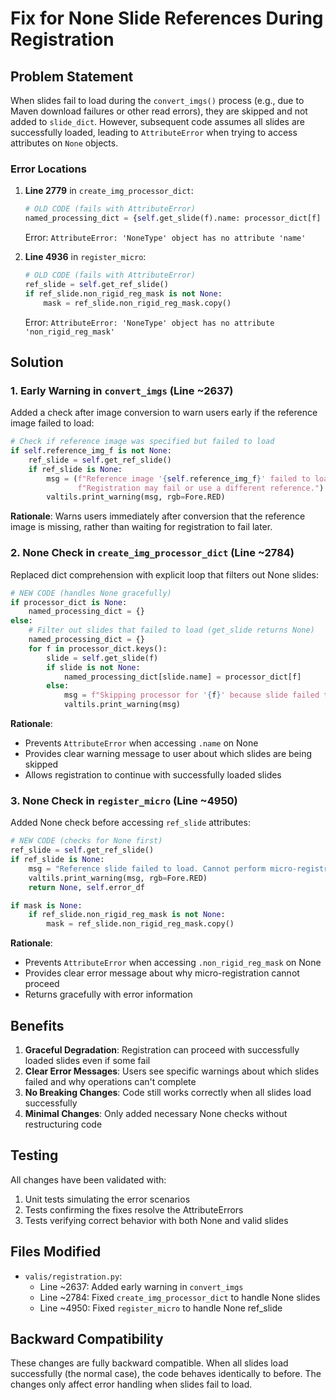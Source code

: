 # Fix for None Slide References During Registration

## Problem Statement

When slides fail to load during the `convert_imgs()` process (e.g., due to Maven download failures or other read errors), they are skipped and not added to `slide_dict`. However, subsequent code assumes all slides are successfully loaded, leading to `AttributeError` when trying to access attributes on `None` objects.

### Error Locations

1. **Line 2779** in `create_img_processor_dict`:
   ```python
   # OLD CODE (fails with AttributeError)
   named_processing_dict = {self.get_slide(f).name: processor_dict[f] for f in processor_dict.keys()}
   ```
   Error: `AttributeError: 'NoneType' object has no attribute 'name'`

2. **Line 4936** in `register_micro`:
   ```python
   # OLD CODE (fails with AttributeError)
   ref_slide = self.get_ref_slide()
   if ref_slide.non_rigid_reg_mask is not None:
       mask = ref_slide.non_rigid_reg_mask.copy()
   ```
   Error: `AttributeError: 'NoneType' object has no attribute 'non_rigid_reg_mask'`

## Solution

### 1. Early Warning in `convert_imgs` (Line ~2637)

Added a check after image conversion to warn users early if the reference image failed to load:

```python
# Check if reference image was specified but failed to load
if self.reference_img_f is not None:
    ref_slide = self.get_ref_slide()
    if ref_slide is None:
        msg = (f"Reference image '{self.reference_img_f}' failed to load or was not found in slide_dict. "
               f"Registration may fail or use a different reference.")
        valtils.print_warning(msg, rgb=Fore.RED)
```

**Rationale**: Warns users immediately after conversion that the reference image is missing, rather than waiting for registration to fail later.

### 2. None Check in `create_img_processor_dict` (Line ~2784)

Replaced dict comprehension with explicit loop that filters out None slides:

```python
# NEW CODE (handles None gracefully)
if processor_dict is None:
    named_processing_dict = {}
else:
    # Filter out slides that failed to load (get_slide returns None)
    named_processing_dict = {}
    for f in processor_dict.keys():
        slide = self.get_slide(f)
        if slide is not None:
            named_processing_dict[slide.name] = processor_dict[f]
        else:
            msg = f"Skipping processor for '{f}' because slide failed to load"
            valtils.print_warning(msg)
```

**Rationale**: 
- Prevents `AttributeError` when accessing `.name` on None
- Provides clear warning message to user about which slides are being skipped
- Allows registration to continue with successfully loaded slides

### 3. None Check in `register_micro` (Line ~4950)

Added None check before accessing `ref_slide` attributes:

```python
# NEW CODE (checks for None first)
ref_slide = self.get_ref_slide()
if ref_slide is None:
    msg = "Reference slide failed to load. Cannot perform micro-registration."
    valtils.print_warning(msg, rgb=Fore.RED)
    return None, self.error_df

if mask is None:
    if ref_slide.non_rigid_reg_mask is not None:
        mask = ref_slide.non_rigid_reg_mask.copy()
```

**Rationale**:
- Prevents `AttributeError` when accessing `.non_rigid_reg_mask` on None
- Provides clear error message about why micro-registration cannot proceed
- Returns gracefully with error information

## Benefits

1. **Graceful Degradation**: Registration can proceed with successfully loaded slides even if some fail
2. **Clear Error Messages**: Users see specific warnings about which slides failed and why operations can't complete
3. **No Breaking Changes**: Code still works correctly when all slides load successfully
4. **Minimal Changes**: Only added necessary None checks without restructuring code

## Testing

All changes have been validated with:
1. Unit tests simulating the error scenarios
2. Tests confirming the fixes resolve the AttributeErrors
3. Tests verifying correct behavior with both None and valid slides

## Files Modified

- `valis/registration.py`: 
  - Line ~2637: Added early warning in `convert_imgs`
  - Line ~2784: Fixed `create_img_processor_dict` to handle None slides
  - Line ~4950: Fixed `register_micro` to handle None ref_slide

## Backward Compatibility

These changes are fully backward compatible. When all slides load successfully (the normal case), the code behaves identically to before. The changes only affect error handling when slides fail to load.
